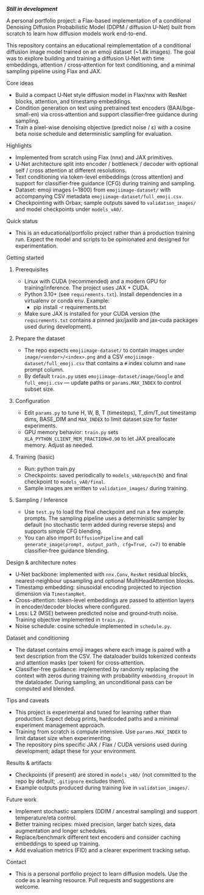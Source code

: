 ***Still in development***

A personal portfolio project: a Flax-based implementation of a conditional Denoising Diffusion Probabilistic Model (DDPM / diffusion U-Net) built from scratch to learn how diffusion models work end-to-end.

This repository contains an educational reimplementation of a conditional diffusion image model trained on an emoji dataset (~1.8k images). The goal was to explore building and training a diffusion U‑Net with time embeddings, attention / cross‑attention for text conditioning, and a minimal sampling pipeline using Flax and JAX.

Core ideas
- Build a compact U‑Net style diffusion model in Flax/nnx with ResNet blocks, attention, and timestamp embeddings.
- Condition generation on text using pretrained text encoders (BAAI/bge-small-en) via cross‑attention and support classifier‑free guidance during sampling.
- Train a pixel-wise denoising objective (predict noise / ε) with a cosine beta noise schedule and deterministic sampling for evaluation.

Highlights
- Implemented from scratch using Flax (nnx) and JAX primitives.
- U‑Net architecture split into encoder / bottleneck / decoder with optional self / cross attention at different resolutions.
- Text conditioning via token-level embeddings (cross attention) and support for classifier‑free guidance (CFG) during training and sampling.
- Dataset: emoji images (~1800) from `emojiimage-dataset/` with accompanying CSV metadata `emojiimage-dataset/full_emoji.csv`.
- Checkpointing with Orbax; sample outputs saved to `validation_images/` and model checkpoints under `models_vA0/`.

Quick status
- This is an educational/portfolio project rather than a production training run. Expect the model and scripts to be opinionated and designed for experimentation.

Getting started
1. Prerequisites
   - Linux with CUDA (recommended) and a modern GPU for training/inference. The project uses JAX + CUDA.
   - Python 3.10+ (see `requirements.txt`). Install dependencies in a virtualenv or conda env. Example:
     - pip install -r requirements.txt
   - Make sure JAX is installed for your CUDA version (the `requirements.txt` contains a pinned jax/jaxlib and jax‑cuda packages used during development).

2. Prepare the dataset
   - The repo expects `emojiimage-dataset/` to contain images under `image/<vendor>/<index>.png` and a CSV `emojiimage-dataset/full_emoji.csv` that contains a `#` index column and `name` prompt column.
   - By default `train.py` uses `emojiimage-dataset/image/Google` and `full_emoji.csv` — update paths or `params.MAX_INDEX` to control subset size.

3. Configuration
   - Edit `params.py` to tune H, W, B, T (timesteps), T_dim/T_out timestamp dims, BASE_DIM and `MAX_INDEX` to limit dataset size for faster experiments.
   - GPU memory behavior: `train.py` sets `XLA_PYTHON_CLIENT_MEM_FRACTION=0.90` to let JAX preallocate memory. Adjust as needed.

4. Training (basic)
   - Run: python train.py
   - Checkpoints: saved periodically to `models_vA0/epoch{N}` and final checkpoint to `models_vA0/final`.
   - Sample images are written to `validation_images/` during training.

5. Sampling / Inference
   - Use `test.py` to load the final checkpoint and run a few example prompts. The sampling pipeline uses a deterministic sampler by default (no stochastic term added during reverse steps) and supports simple CFG blending.
   - You can also import `DiffusionPipeline` and call `generate_image(prompt, output_path, cfg=True, c=7)` to enable classifier‑free guidance blending.

Design & architecture notes
- U‑Net backbone: implemented with `nnx.Conv`, `ResNet` residual blocks, nearest‑neighbour upsampling and optional MultiHeadAttention blocks.
- Timestamp embedding: sinusoidal encoding projected to injection dimension via `TimestampNet`.
- Cross-attention: token-level embeddings are passed to attention layers in encoder/decoder blocks where configured.
- Loss: L2 (MSE) between predicted noise and ground‑truth noise. Training objective implemented in `train.py`.
- Noise schedule: cosine schedule implemented in `schedule.py`.

Dataset and conditioning
- The dataset contains emoji images where each image is paired with a text description from the CSV. The dataloader builds tokenized contexts and attention masks (per token) for cross‑attention.
- Classifier‑free guidance: implemented by randomly replacing the context with zeros during training with probability `embedding_dropout` in the dataloader. During sampling, an unconditional pass can be computed and blended.

Tips and caveats
- This project is experimental and tuned for learning rather than production. Expect debug prints, hardcoded paths and a minimal experiment management approach.
- Training from scratch is compute intensive. Use `params.MAX_INDEX` to limit dataset size when experimenting.
- The repository pins specific JAX / Flax / CUDA versions used during development; adapt these for your environment.

Results & artifacts
- Checkpoints (if present) are stored in `models_vA0/` (not committed to the repo by default; `.gitignore` excludes them).
- Example outputs produced during training live in `validation_images/`.

Future work
- Implement stochastic samplers (DDIM / ancestral sampling) and support temperature/eta control.
- Better training recipes: mixed precision, larger batch sizes, data augmentation and longer schedules.
- Replace/benchmark different text encoders and consider caching embeddings to speed up training.
- Add evaluation metrics (FID) and a clearer experiment tracking setup.

Contact
- This is a personal portfolio project to learn diffusion models. Use the code as a learning resource. Pull requests and suggestions are welcome.
